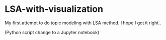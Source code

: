# LSA-with-visualization

My first attempt to do topic modeling with LSA method. I hope I got it right..

(Python script change to a Jupyter notebook)
